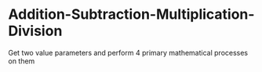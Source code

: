 # Addition-Subtraction-Multiplication-Division
Get two value parameters and perform 4 primary mathematical processes on them
